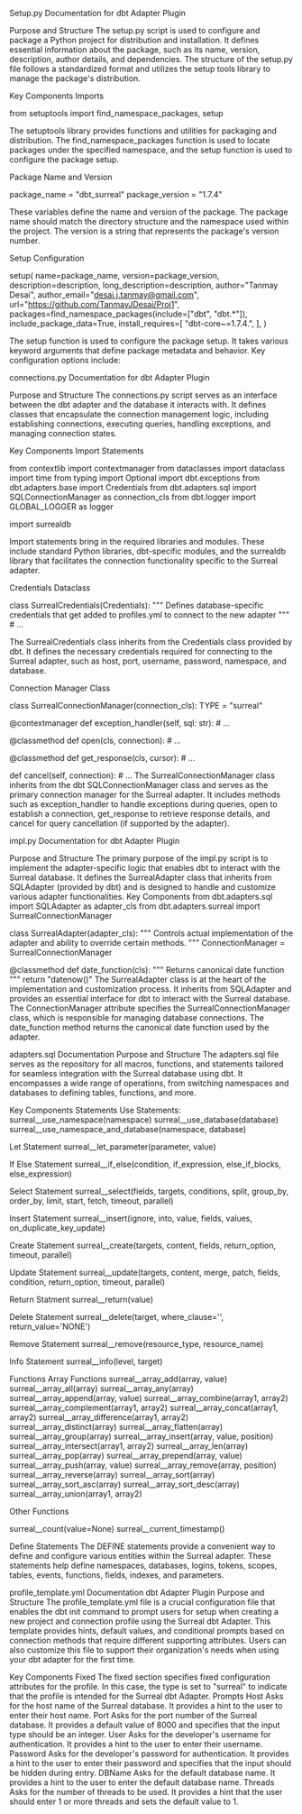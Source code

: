 Setup.py Documentation for dbt Adapter Plugin

Purpose and Structure The setup.py script is used to configure and package a Python project for distribution and installation. It defines essential information about the package, such as its name, version, description, author details, and dependencies. The structure of the setup.py file follows a standardized format and utilizes the setup tools library to manage the package's distribution.

Key Components Imports

from setuptools import find_namespace_packages, setup

The setuptools library provides functions and utilities for packaging and distribution. The find_namespace_packages function is used to locate packages under the specified namespace, and the setup function is used to configure the package setup.

Package Name and Version

package_name = "dbt_surreal" package_version = "1.7.4"

These variables define the name and version of the package. The package name should match the directory structure and the namespace used within the project. The version is a string that represents the package's version number.

Setup Configuration

setup( name=package_name, version=package_version, description=description, long_description=description, author="Tanmay Desai", author_email="desai.j.tanmay@gmail.com", url="https://github.com/TanmayJDesai/Proj1", packages=find_namespace_packages(include=["dbt", "dbt.*"]), include_package_data=True, install_requires=[ "dbt-core~=1.7.4.", ], )

The setup function is used to configure the package setup. It takes various keyword arguments that define package metadata and behavior. Key configuration options include:

connections.py Documentation for dbt Adapter Plugin

Purpose and Structure The connections.py script serves as an interface between the dbt adapter and the database it interacts with. It defines classes that encapsulate the connection management logic, including establishing connections, executing queries, handling exceptions, and managing connection states.

Key Components Import Statements

from contextlib import contextmanager from dataclasses import dataclass import time from typing import Optional import dbt.exceptions from dbt.adapters.base import Credentials from dbt.adapters.sql import SQLConnectionManager as connection_cls from dbt.logger import GLOBAL_LOGGER as logger

import surrealdb

Import statements bring in the required libraries and modules. These include standard Python libraries, dbt-specific modules, and the surrealdb library that facilitates the connection functionality specific to the Surreal adapter.

Credentials Dataclass

class SurrealCredentials(Credentials): """ Defines database-specific credentials that get added to profiles.yml to connect to the new adapter """ # ...

The SurrealCredentials class inherits from the Credentials class provided by dbt. It defines the necessary credentials required for connecting to the Surreal adapter, such as host, port, username, password, namespace, and database.

Connection Manager Class

class SurrealConnectionManager(connection_cls): TYPE = "surreal"

@contextmanager
def exception_handler(self, sql: str):
    # ...

@classmethod
def open(cls, connection):
    # ...

@classmethod
def get_response(cls, cursor):
    # ...

def cancel(self, connection):
    # ...
The SurrealConnectionManager class inherits from the dbt SQLConnectionManager class and serves as the primary connection manager for the Surreal adapter. It includes methods such as exception_handler to handle exceptions during queries, open to establish a connection, get_response to retrieve response details, and cancel for query cancellation (if supported by the adapter).

impl.py Documentation for dbt Adapter Plugin

Purpose and Structure The primary purpose of the impl.py script is to implement the adapter-specific logic that enables dbt to interact with the Surreal database. It defines the SurrealAdapter class that inherits from SQLAdapter (provided by dbt) and is designed to handle and customize various adapter functionalities. Key Components from dbt.adapters.sql import SQLAdapter as adapter_cls from dbt.adapters.surreal import SurrealConnectionManager

class SurrealAdapter(adapter_cls): """ Controls actual implementation of the adapter and ability to override certain methods. """ ConnectionManager = SurrealConnectionManager

@classmethod
def date_function(cls):
    """
    Returns canonical date function
    """
    return "datenow()"
The SurrealAdapter class is at the heart of the implementation and customization process. It inherits from SQLAdapter and provides an essential interface for dbt to interact with the Surreal database. The ConnectionManager attribute specifies the SurrealConnectionManager class, which is responsible for managing database connections. The date_function method returns the canonical date function used by the adapter.

adapters.sql Documentation Purpose and Structure The adapters.sql file serves as the repository for all macros, functions, and statements tailored for seamless integration with the Surreal database using dbt. It encompasses a wide range of operations, from switching namespaces and databases to defining tables, functions, and more.

Key Components Statements Use Statements: surreal__use_namespace(namespace) surreal__use_database(database) surreal__use_namespace_and_database(namespace, database)

Let Statement surreal__let_parameter(parameter, value)

If Else Statement surreal__if_else(condition, if_expression, else_if_blocks, else_expression)

Select Statement surreal__select(fields, targets, conditions, split, group_by, order_by, limit, start, fetch, timeout, parallel)

Insert Statement surreal__insert(ignore, into, value, fields, values, on_duplicate_key_update)

Create Statement surreal__create(targets, content, fields, return_option, timeout, parallel)

Update Statement surreal__update(targets, content, merge, patch, fields, condition, return_option, timeout, parallel)

Return Statment surreal__return(value)

Delete Statement surreal__delete(target, where_clause='', return_value='NONE')

Remove Statement surreal__remove(resource_type, resource_name)

Info Statement surreal__info(level, target)

Functions Array Functions surreal__array_add(array, value) surreal__array_all(array) surreal__array_any(array) surreal__array_append(array, value) surreal__array_combine(array1, array2) surreal__array_complement(array1, array2) surreal__array_concat(array1, array2) surreal__array_difference(array1, array2) surreal__array_distinct(array) surreal__array_flatten(array) surreal__array_group(array) surreal__array_insert(array, value, position) surreal__array_intersect(array1, array2) surreal__array_len(array) surreal__array_pop(array) surreal__array_prepend(array, value) surreal__array_push(array, value) surreal__array_remove(array, position) surreal__array_reverse(array) surreal__array_sort(array) surreal__array_sort_asc(array) surreal__array_sort_desc(array) surreal__array_union(array1, array2)

Other Functions

surreal__count(value=None) surreal__current_timestamp()

Define Statements The DEFINE statements provide a convenient way to define and configure various entities within the Surreal adapter. These statements help define namespaces, databases, logins, tokens, scopes, tables, events, functions, fields, indexes, and parameters.

profile_template.yml Documentation dbt Adapter Plugin Purpose and Structure The profile_template.yml file is a crucial configuration file that enables the dbt init command to prompt users for setup when creating a new project and connection profile using the Surreal dbt Adapter. This template provides hints, default values, and conditional prompts based on connection methods that require different supporting attributes. Users can also customize this file to support their organization's needs when using your dbt adapter for the first time.

Key Components Fixed The fixed section specifies fixed configuration attributes for the profile. In this case, the type is set to "surreal" to indicate that the profile is intended for the Surreal dbt Adapter. Prompts Host Asks for the host name of the Surreal database. It provides a hint to the user to enter their host name. Port Asks for the port number of the Surreal database. It provides a default value of 8000 and specifies that the input type should be an integer. User Asks for the developer's username for authentication. It provides a hint to the user to enter their username. Password Asks for the developer's password for authentication. It provides a hint to the user to enter their password and specifies that the input should be hidden during entry. DBName Asks for the default database name. It provides a hint to the user to enter the default database name. Threads Asks for the number of threads to be used. It provides a hint that the user should enter 1 or more threads and sets the default value to 1.
